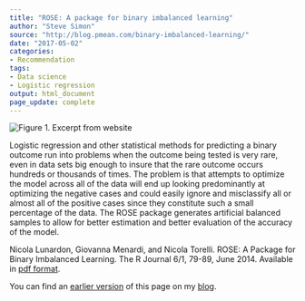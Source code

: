 ```yaml
---
title: "ROSE: A package for binary imbalanced learning"
author: "Steve Simon"
source: "http://blog.pmean.com/binary-imbalanced-learning/"
date: "2017-05-02"
categories:
- Recommendation
tags:
- Data science
- Logistic regression
output: html_document
page_update: complete
---
```


![Figure 1. Excerpt from website](http://www.pmean.com/new-images/17/binary-imbalanced-learning01.png)

<div class="notes">

Logistic regression and other statistical methods for predicting a binary outcome run into problems when the outcome being tested is very rare, even in data sets big enough to insure that the rare outcome occurs hundreds or thousands of times. The problem is that attempts to optimize the model across all of the data will end up looking predominantly at optimizing the negative cases and could easily ignore and misclassify all or almost all of the positive cases since they constitute such a small percentage of the data. The ROSE package generates artificial balanced samples to allow for better estimation and better evaluation of the accuracy of the model.

Nicola Lunardon, Giovanna Menardi, and Nicola Torelli. ROSE: A Package for Binary Imbalanced Learning. The R Journal 6/1, 79-89, June 2014. Available in [pdf format][lun1].

You can find an [earlier version][sim1] of this page on my [blog][sim2].

[sim1]: http://blog.pmean.com/binary-imbalanced-learning/
[sim2]: http://blog.pmean.com

[lun1]: https://journal.r-project.org/archive/2014-1/menardi-lunardon-torelli.pdf

</div>
